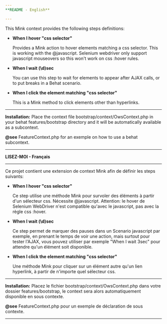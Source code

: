 ```yaml
---
**README - English**

---
```


This Mink context provides the following steps definitions:

- **When I hover "css selector"**

  Provides a Mink action to hover elements matching a css selector. This is working with the @javascript.
Selenium webdriver only support javascript mouseovers so this won't work on css :hover rules.

* **When I wait (\d)sec**

  You can use this step to wait for elements to appear after AJAX calls, or to put breaks in a Behat scenario.

* **When I click the element matching "css selector"**

  This is a Mink method to click elements other than hyperlinks.

---

**Installation:** Place the context file bootstrap/context/OwsContext.php in your behat features/bootstrap directory and 
it will be automatically available as a subcontext.

**@see** FeatureContext.php for an exemple on how to use a behat subcontext.

---

**LISEZ-MOI - Français**

---

Ce projet contient une extension de context Mink afin de définir les steps suivants:

* **When I hover "css selector"**

  Ce step utilise une méthode Mink pour survoler des éléments à partir d'un sélecteur css. Nécessite @javascript.
Attention: le hover de Selenium WebDriver n'est compatible qu'avec le javascript, pas avec la règle css :hover.

* **When I wait (\d)sec**

  Ce step permet de marquer des pauses dans un Scenario javascript par exemple, en prenant le temps de voir une action,
mais surtout pour tester l'AJAX, vous pouvez utiliser par exemple "When I wait 3sec" pour attendre qu'un élément 
soit disponible.

* **When I click the element matching "css selector"**

  Une méthode Mink pour cliquer sur un élément autre qu'un lien hyperlink, à partir de n'importe quel sélecteur css.

---

**Installation:** Placez le fichier bootstrap/context/OwsContext.php dans votre dossier features/bootstrap, le context sera alors
automatiquement disponible en sous contexte.

**@see** FeatureContext.php pour un exemple de déclaration de sous contexte.

---
